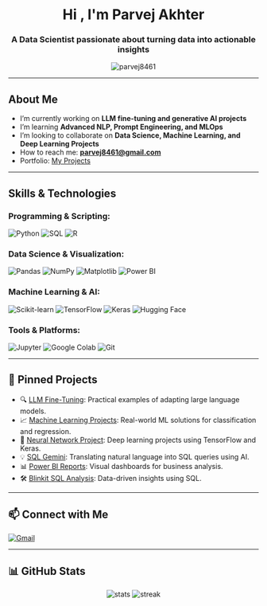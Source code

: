 <h1 align="center">Hi , I'm Parvej Akhter</h1>
<h3 align="center">A Data Scientist passionate about turning data into actionable insights</h3>

<p align="center">
  <img src="https://komarev.com/ghpvc/?username=parvej8461&label=Profile%20views&color=0e75b6&style=flat" alt="parvej8461" />
</p>

---

##  About Me

-  I’m currently working on **LLM fine-tuning and generative AI projects**
-  I’m learning **Advanced NLP, Prompt Engineering, and MLOps**
-  I’m looking to collaborate on **Data Science, Machine Learning, and Deep Learning Projects**
-  How to reach me: **parvej8461@gmail.com**
-  Portfolio: [My Projects](https://github.com/parvej8461?tab=repositories)

---

##  Skills & Technologies

###  Programming & Scripting:
![Python](https://img.shields.io/badge/Python-3776AB?style=for-the-badge&logo=python&logoColor=white)
![SQL](https://img.shields.io/badge/SQL-4479A1?style=for-the-badge&logo=postgresql&logoColor=white)
![R](https://img.shields.io/badge/R-276DC3?style=for-the-badge&logo=r&logoColor=white)

###  Data Science & Visualization:
![Pandas](https://img.shields.io/badge/Pandas-150458?style=for-the-badge&logo=pandas&logoColor=white)
![NumPy](https://img.shields.io/badge/Numpy-013243?style=for-the-badge&logo=numpy&logoColor=white)
![Matplotlib](https://img.shields.io/badge/Matplotlib-11557C?style=for-the-badge&logo=plotly&logoColor=white)
![Power BI](https://img.shields.io/badge/PowerBI-F2C811?style=for-the-badge&logo=powerbi&logoColor=black)

###  Machine Learning & AI:
![Scikit-learn](https://img.shields.io/badge/Scikit--learn-F7931E?style=for-the-badge&logo=scikitlearn&logoColor=white)
![TensorFlow](https://img.shields.io/badge/TensorFlow-FF6F00?style=for-the-badge&logo=tensorflow&logoColor=white)
![Keras](https://img.shields.io/badge/Keras-D00000?style=for-the-badge&logo=keras&logoColor=white)
![Hugging Face](https://img.shields.io/badge/HuggingFace-FCCD43?style=for-the-badge&logo=huggingface&logoColor=black)

###  Tools & Platforms:
![Jupyter](https://img.shields.io/badge/Jupyter-F37626?style=for-the-badge&logo=jupyter&logoColor=white)
![Google Colab](https://img.shields.io/badge/Google%20Colab-F9AB00?style=for-the-badge&logo=googlecolab&logoColor=white)
![Git](https://img.shields.io/badge/Git-F05032?style=for-the-badge&logo=git&logoColor=white)

---

## 📌 Pinned Projects

- 🔍 [LLM Fine-Tuning](https://github.com/parvej8461/LLM_FineTuning): Practical examples of adapting large language models.
- 📈 [Machine Learning Projects](https://github.com/parvej8461/Machine-learning-Project): Real-world ML solutions for classification and regression.
- 🧠 [Neural Network Project](https://github.com/parvej8461/Neural_Network_project): Deep learning projects using TensorFlow and Keras.
- 💡 [SQL Gemini](https://github.com/parvej8461/SQl_Gemini): Translating natural language into SQL queries using AI.
- 📊 [Power BI Reports](https://github.com/parvej8461/Power-BI-Report): Visual dashboards for business analysis.
- 🛠️ [Blinkit SQL Analysis](https://github.com/parvej8461/SQL-Project-of-Blinkit-Analysis): Data-driven insights using SQL.

---

## 📫 Connect with Me

[![Gmail](https://img.shields.io/badge/Gmail-red?style=for-the-badge&logo=gmail&logoColor=white)](mailto:parvej8461@gmail.com)

---

## 📊 GitHub Stats

<p align="center">
  <img src="https://github-readme-stats.vercel.app/api?username=parvej8461&show_icons=true&theme=dracula" alt="stats" />
  <img src="https://github-readme-streak-stats.herokuapp.com/?user=parvej8461&theme=dracula" alt="streak" />
</p>
